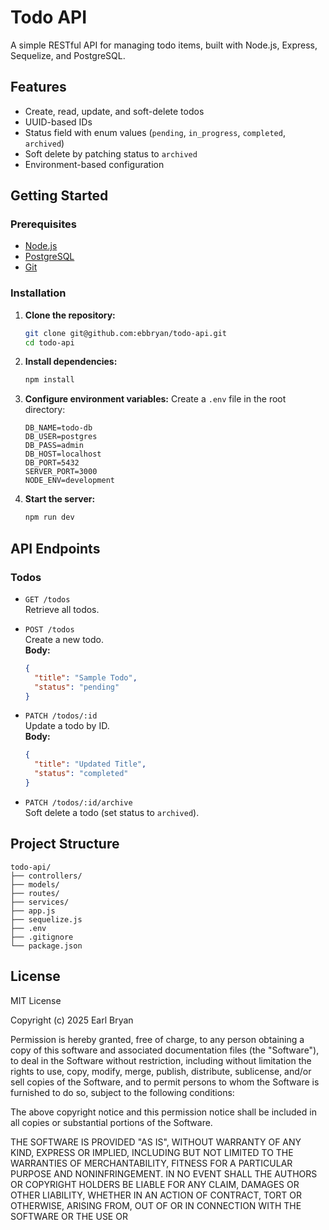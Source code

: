 # Todo API

A simple RESTful API for managing todo items, built with Node.js, Express, Sequelize, and PostgreSQL.

## Features

- Create, read, update, and soft-delete todos
- UUID-based IDs
- Status field with enum values (`pending`, `in_progress`, `completed`, `archived`)
- Soft delete by patching status to `archived`
- Environment-based configuration

## Getting Started

### Prerequisites

- [Node.js](https://nodejs.org/)
- [PostgreSQL](https://www.postgresql.org/)
- [Git](https://git-scm.com/)

### Installation

1. **Clone the repository:**

   ```sh
   git clone git@github.com:ebbryan/todo-api.git
   cd todo-api
   ```

2. **Install dependencies:**

   ```sh
   npm install
   ```

3. **Configure environment variables:**
   Create a `.env` file in the root directory:

   ```
   DB_NAME=todo-db
   DB_USER=postgres
   DB_PASS=admin
   DB_HOST=localhost
   DB_PORT=5432
   SERVER_PORT=3000
   NODE_ENV=development
   ```

4. **Start the server:**
   ```sh
   npm run dev
   ```

## API Endpoints

### Todos

- `GET /todos`  
  Retrieve all todos.

- `POST /todos`  
  Create a new todo.  
  **Body:**

  ```json
  {
    "title": "Sample Todo",
    "status": "pending"
  }
  ```

- `PATCH /todos/:id`  
  Update a todo by ID.  
  **Body:**

  ```json
  {
    "title": "Updated Title",
    "status": "completed"
  }
  ```

- `PATCH /todos/:id/archive`  
  Soft delete a todo (set status to `archived`).

## Project Structure

```
todo-api/
├── controllers/
├── models/
├── routes/
├── services/
├── app.js
├── sequelize.js
├── .env
├── .gitignore
└── package.json
```

## License

MIT License

Copyright (c) 2025 Earl Bryan

Permission is hereby granted, free of charge, to any person obtaining a copy
of this software and associated documentation files (the "Software"), to deal
in the Software without restriction, including without limitation the rights
to use, copy, modify, merge, publish, distribute, sublicense, and/or sell
copies of the Software, and to permit persons to whom the Software is
furnished to do so, subject to the following conditions:

The above copyright notice and this permission notice shall be included in all
copies or substantial portions of the Software.

THE SOFTWARE IS PROVIDED "AS IS", WITHOUT WARRANTY OF ANY KIND, EXPRESS OR
IMPLIED, INCLUDING BUT NOT LIMITED TO THE WARRANTIES OF MERCHANTABILITY,
FITNESS FOR A PARTICULAR PURPOSE AND NONINFRINGEMENT. IN NO EVENT SHALL THE
AUTHORS OR COPYRIGHT HOLDERS BE LIABLE FOR ANY CLAIM, DAMAGES OR OTHER
LIABILITY, WHETHER IN AN ACTION OF CONTRACT, TORT OR OTHERWISE, ARISING FROM,
OUT OF OR IN CONNECTION WITH THE SOFTWARE OR THE USE OR
